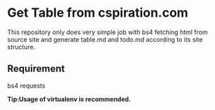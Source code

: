 # Get Table from cspiration.com

This repository only does very simple job with bs4 fetching html from source site
and generate table.md and todo.md according to its site structure.

## Requirement

bs4
requests

**Tip:Usage of virtualenv is recommended.**
